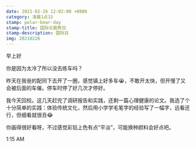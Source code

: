 ```yaml
---
date: 2021-02-26 12:02:00 +0800
category: 凌晨1点15
stamp: polar-bear-day
stamp-title: 国际北极熊日
stamp-description: 国际日
img: 20210226
---
```


<p>
早上好

你是因为太冷了所以没去练车吗？

昨天在我爸的配同下去开了一圈，感觉镇上好多车😭，不敢开太快，但开慢了又会被后面的车催。停车时停了好几次才停好。

我今天回校。这几天赶完了调研报告和实践，还剩一篇心理健康的论文。我选了个十分简单的实践：体验传统文化，然后用小学学毛笔字的经验写了一幅字，远看还行，但细看就很丑😂

你画得很好看呀，不过感觉彩铅上色有点“平淡”，可能换种颜料会好点吧。


1:15 AM
</p>